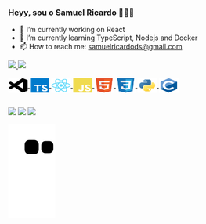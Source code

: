 ### Heyy, sou o Samuel Ricardo 👷‍♂️👋

- 🔭 I’m currently working on React
- 🌱 I’m currently learning TypeScript, Nodejs and Docker
- 📫 How to reach me: samuelricardods@gmail.com 
 <div>
  <a href="https://github.com/SamuelRicardoDS">
  <img height="180em" src="https://github-readme-stats.vercel.app/api?username=SamuelRicardoDS&show_icons=true&theme=ocean_dark&include_all_commits=true&count_private=true"/>
  <img height="180em" src="https://github-readme-stats.vercel.app/api/top-langs/?username=SamuelRicardoDS&layout=compact&langs_count=7&theme=ocean_dark"/>
 <div>
    
 <div style="display: inline_block"><br>
  <img align="center" alt="samu-Ts" height="30" width="40" src="https://raw.githubusercontent.com/devicons/devicon/master/icons/vscode/vscode-plain.svg">
  <img align="center" alt="samu-Ts" height="30" width="40" src="https://raw.githubusercontent.com/devicons/devicon/master/icons/typescript/typescript-plain.svg">
  <img align="center" alt="samu-React" height="30" width="40" src="https://raw.githubusercontent.com/devicons/devicon/master/icons/react/react-original.svg">
  <img align="center" alt="samu-Js" height="30" width="40" src="https://raw.githubusercontent.com/devicons/devicon/master/icons/javascript/javascript-plain.svg">
  <img align="center" alt="samu-HTML" height="30" width="40" src="https://raw.githubusercontent.com/devicons/devicon/master/icons/html5/html5-original.svg">
  <img align="center" alt="samu-CSS" height="30" width="40" src="https://raw.githubusercontent.com/devicons/devicon/master/icons/css3/css3-original.svg">
  <img align="center" alt="samu-Python" height="30" width="40" src="https://raw.githubusercontent.com/devicons/devicon/master/icons/python/python-original.svg">
  <img align="center" alt="samu-Csharp" height="30" width="40" src="https://raw.githubusercontent.com/devicons/devicon/master/icons/c/c-original.svg">
</div>
  
  ##
  
  <div> 
  <a href="https://instagram.com/http_sricardo" target="_blank"><img src="https://img.shields.io/badge/-Instagram-%23E4405F?style=for-the-badge&logo=instagram&logoColor=white" target="_blank"></a>
  <a href = "mailto:samuelricardods@gmail.com"><img src="https://img.shields.io/badge/-Gmail-%23333?style=for-the-badge&logo=gmail&logoColor=white" target="_blank"></a>
   <a href="https://www.linkedin.com/in/samuel-ricardo-dias-da-silva-baab53222/" target="_blank"><img src="https://img.shields.io/badge/-LinkedIn-%230077B5?style=for-the-badge&logo=linkedin&logoColor=white" target="_blank"></a> 
   
   ![Snake animation](https://github.com/SamuelRicardoDS/SamuelRicardoDS/blob/output/github-contribution-grid-snake.svg)
 
</div>
   
   


